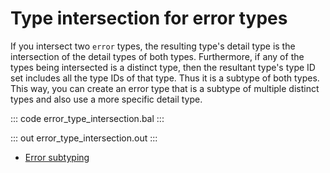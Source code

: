 # Type intersection for error types

If you intersect two `error` types, the resulting type's detail type is the intersection of the detail types of both types. Furthermore, if any of the types being intersected is a distinct type, then the resultant type's type ID set includes all the type IDs of that type. Thus it is a subtype of both types. This way, you can create an error type that is a subtype of multiple distinct types and also use a more specific detail type.

::: code error_type_intersection.bal :::

::: out error_type_intersection.out :::

+ [Error subtyping](https://ballerina.io/learn/by-example/error-subtyping/)
